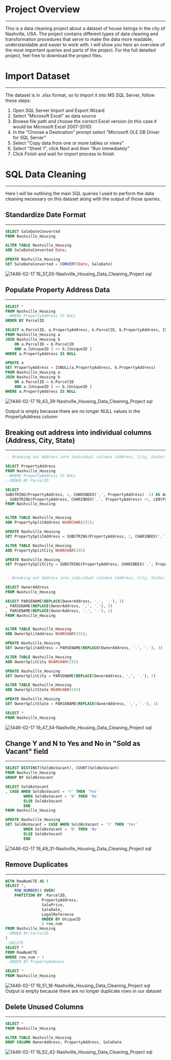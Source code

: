 # Project Overview
---
This is a data cleaning project about a dataset of house listings in the city of Nashville, USA. The project contains different types of data cleaning and transformation procedures that serve to make the data more readable, understandable and easier to work with. I will show you here an overview of the most important queries and parts of the project. For the full detailed project, feel free to download the project files. 

# Import Dataset
---
The dataset is in .xlsx format, so to import it into MS SQL Server, follow these steps:
1. Open SQL Server Import and Export Wizard
2. Select "Microsoft Excel" as data source
3. Browse file path and choose the correct Excel version (in this case it would be Microsoft Excel 2007-2010)
4. In the "Choose a Destination" prompt select "Microsoft OLE DB Driver for SQL Server"
5. Select "Copy data from one or more tables or views"
6. Select "Sheet 1", click Next and then "Run immediately"
7. Click Finish and wait for import process to finish

# SQL Data Cleaning
---
Here I will be outlining the main SQL queries I used to perform the data cleaning necessary on this dataset along with the output of those queries.

## Standardize Date Format
---
```SQL
SELECT SaleDateConverted
FROM Nashville_Housing

ALTER TABLE Nashville_Housing
ADD SaleDateConverted Date; 

UPDATE Nashville_Housing
SET SaleDateConverted = CONVERT(Date, SaleDate)
```

![1446-02-17 19_37_00-Nashville_Housing_Data_Cleaning_Project sql](https://github.com/user-attachments/assets/7afa1b3e-b826-4c53-b7a7-007efd412f77)


## Populate Property Address Data
---
```SQL
SELECT *
FROM Nashville_Housing
--WHERE PropertyAddress IS NULL
ORDER BY ParcelID

SELECT a.ParcelID, a.PropertyAddress, b.ParcelID, b.PropertyAddress, ISNULL(a.PropertyAddress, b.PropertyAddress)
FROM Nashville_Housing a
JOIN Nashville_Housing b
	ON a.ParcelID = b.ParcelID
	AND a.[UniqueID ] <> b.[UniqueID ]
WHERE a.PropertyAddress IS NULL

UPDATE a
SET PropertyAddress = ISNULL(a.PropertyAddress, b.PropertyAddress)
FROM Nashville_Housing a
JOIN Nashville_Housing b
	ON a.ParcelID = b.ParcelID
	AND a.[UniqueID ] <> b.[UniqueID ]
WHERE a.PropertyAddress IS NULL
```
![1446-02-17 19_43_39-Nashville_Housing_Data_Cleaning_Project sql](https://github.com/user-attachments/assets/d21a05ba-6aa7-4c8d-9e0a-1da76396b00b)


Output is empty because there are no longer NULL values in the PropertyAddress column


## Breaking out address into individual columns (Address, City, State)
---
```SQL
-- Breaking out Address into individual columns (Address, City, State) - PropertyAddress Column

SELECT PropertyAddress
FROM Nashville_Housing
--WHERE PropertyAddress IS NULL
--ORDER BY ParcelID

SELECT
SUBSTRING(PropertyAddress, 1, CHARINDEX(',', PropertyAddress) -1) AS Address
, SUBSTRING(PropertyAddress, CHARINDEX(',', PropertyAddress) +1, LEN(PropertyAddress)) AS City
FROM Nashville_Housing


ALTER TABLE Nashville_Housing
ADD PropertySplitAddress NVARCHAR(255);

UPDATE Nashville_Housing
SET PropertySplitAddress = SUBSTRING(PropertyAddress, 1, CHARINDEX(',', PropertyAddress) -1)

ALTER TABLE Nashville_Housing
ADD PropertySplitCity NVARCHAR(255)

UPDATE Nashville_Housing
SET PropertySplitCity = SUBSTRING(PropertyAddress, CHARINDEX(',', PropertyAddress) +1, LEN(PropertyAddress))


-- Breaking out Address into individual columns (Address, City, State) - OwnerAddress Column

SELECT OwnerAddress
FROM Nashville_Housing

SELECT PARSENAME(REPLACE(OwnerAddress, ',', '.'), 3)
, PARSENAME(REPLACE(OwnerAddress, ',', '.'), 2)
, PARSENAME(REPLACE(OwnerAddress, ',', '.'), 1)
FROM Nashville_Housing


ALTER TABLE Nashville_Housing
ADD OwnerSplitAddress NVARCHAR(255);

UPDATE Nashville_Housing
SET OwnerSplitAddress = PARSENAME(REPLACE(OwnerAddress, ',', '.'), 3)

ALTER TABLE Nashville_Housing
ADD OwnerSplitCity NVARCHAR(255)

UPDATE Nashville_Housing 
SET OwnerSplitCity = PARSENAME(REPLACE(OwnerAddress, ',', '.'), 2)

ALTER TABLE Nashville_Housing
ADD OwnerSplitState NVARCHAR(255)

UPDATE Nashville_Housing
SET OwnerSplitState = PARSENAME(REPLACE(OwnerAddress, ',', '.'), 1)

SELECT *
FROM Nashville_Housing
```

![1446-02-17 19_47_34-Nashville_Housing_Data_Cleaning_Project sql](https://github.com/user-attachments/assets/60f1f835-fbb1-45ad-90db-bcbf2d0da806)


## Change Y and N to Yes and No in "Sold as Vacant" field
---

```SQL
SELECT DISTINCT(SoldAsVacant), COUNT(SoldAsVacant)
FROM Nashville_Housing
GROUP BY SoldAsVacant

SELECT SoldAsVacant
, CASE WHEN SoldAsVacant = 'Y' THEN 'Yes'
		WHEN SoldAsVacant = 'N' THEN 'No'
		ELSE SoldAsVacant
		END
FROM Nashville_Housing

UPDATE Nashville_Housing
SET SoldAsVacant = CASE WHEN SoldAsVacant = 'Y' THEN 'Yes'
		WHEN SoldAsVacant = 'N' THEN 'No'
		ELSE SoldAsVacant
		END
```

![1446-02-17 19_49_31-Nashville_Housing_Data_Cleaning_Project sql](https://github.com/user-attachments/assets/47df103b-3f41-42a1-b3aa-3489feb1a1de)


## Remove Duplicates
---

```SQL
WITH RowNumCTE AS (
SELECT *,
	ROW_NUMBER() OVER(
	PARTITION BY  ParcelID, 
				PropertyAddress,
				SalePrice,
				SaleDate,
				LegalReference
				ORDER BY UniqueID
				) row_num
FROM Nashville_Housing
--ORDER BY ParcelID
)
--DELETE
SELECT *
FROM RowNumCTE
WHERE row_num > 1
--ORDER BY PropertyAddress

SELECT *
FROM Nashville_Housing
```

![1446-02-17 19_51_18-Nashville_Housing_Data_Cleaning_Project sql](https://github.com/user-attachments/assets/b7110534-0cc4-4f45-ac51-3eee0eb0cdb7)
Output is empty because there are no longer duplicate rows in our dataset

## Delete Unused Columns
---

```SQL
SELECT *
FROM Nashville_Housing

ALTER TABLE Nashville_Housing
DROP COLUMN OwnerAddress, PropertyAddress, SaleDate
```

![1446-02-17 19_52_42-Nashville_Housing_Data_Cleaning_Project sql](https://github.com/user-attachments/assets/e9351178-ebbf-43d0-bcb4-b5d28b9a0717)
